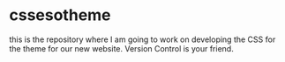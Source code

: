 cssesotheme
===========

this is the repository where I am going to work on developing the CSS for the theme for our new website.  Version Control is your friend.
